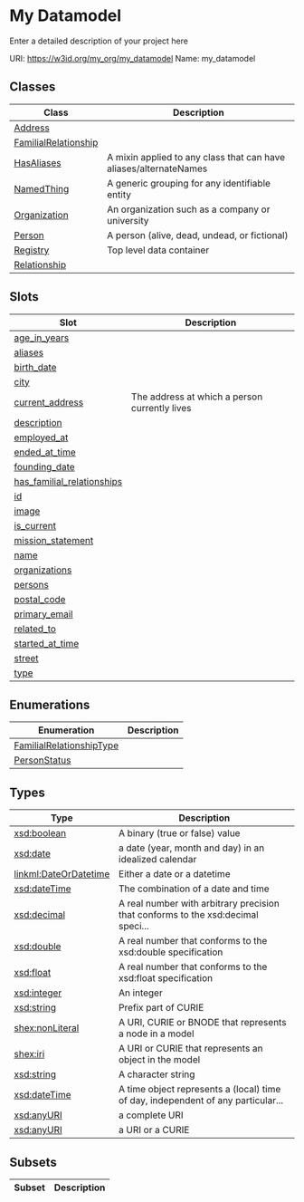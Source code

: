 # My Datamodel

Enter a detailed description of your project here

URI: https://w3id.org/my_org/my_datamodel
Name: my_datamodel

## Classes

| Class | Description |
| --- | --- |
| [Address](Address.md) |  |
| [FamilialRelationship](FamilialRelationship.md) |  |
| [HasAliases](HasAliases.md) | A mixin applied to any class that can have aliases/alternateNames |
| [NamedThing](NamedThing.md) | A generic grouping for any identifiable entity |
| [Organization](Organization.md) | An organization such as a company or university |
| [Person](Person.md) | A person (alive, dead, undead, or fictional) |
| [Registry](Registry.md) | Top level data container |
| [Relationship](Relationship.md) |  |


## Slots

| Slot | Description |
| --- | --- |
| [age_in_years](age_in_years.md) |  |
| [aliases](aliases.md) |  |
| [birth_date](birth_date.md) |  |
| [city](city.md) |  |
| [current_address](current_address.md) | The address at which a person currently lives |
| [description](description.md) |  |
| [employed_at](employed_at.md) |  |
| [ended_at_time](ended_at_time.md) |  |
| [founding_date](founding_date.md) |  |
| [has_familial_relationships](has_familial_relationships.md) |  |
| [id](id.md) |  |
| [image](image.md) |  |
| [is_current](is_current.md) |  |
| [mission_statement](mission_statement.md) |  |
| [name](name.md) |  |
| [organizations](organizations.md) |  |
| [persons](persons.md) |  |
| [postal_code](postal_code.md) |  |
| [primary_email](primary_email.md) |  |
| [related_to](related_to.md) |  |
| [started_at_time](started_at_time.md) |  |
| [street](street.md) |  |
| [type](type.md) |  |


## Enumerations

| Enumeration | Description |
| --- | --- |
| [FamilialRelationshipType](FamilialRelationshipType.md) |  |
| [PersonStatus](PersonStatus.md) |  |


## Types

| Type | Description |
| --- | --- |
| [xsd:boolean](http://www.w3.org/2001/XMLSchema#boolean) | A binary (true or false) value |
| [xsd:date](http://www.w3.org/2001/XMLSchema#date) | a date (year, month and day) in an idealized calendar |
| [linkml:DateOrDatetime](https://w3id.org/linkml/DateOrDatetime) | Either a date or a datetime |
| [xsd:dateTime](http://www.w3.org/2001/XMLSchema#dateTime) | The combination of a date and time |
| [xsd:decimal](http://www.w3.org/2001/XMLSchema#decimal) | A real number with arbitrary precision that conforms to the xsd:decimal speci... |
| [xsd:double](http://www.w3.org/2001/XMLSchema#double) | A real number that conforms to the xsd:double specification |
| [xsd:float](http://www.w3.org/2001/XMLSchema#float) | A real number that conforms to the xsd:float specification |
| [xsd:integer](http://www.w3.org/2001/XMLSchema#integer) | An integer |
| [xsd:string](http://www.w3.org/2001/XMLSchema#string) | Prefix part of CURIE |
| [shex:nonLiteral](shex:nonLiteral) | A URI, CURIE or BNODE that represents a node in a model |
| [shex:iri](shex:iri) | A URI or CURIE that represents an object in the model |
| [xsd:string](http://www.w3.org/2001/XMLSchema#string) | A character string |
| [xsd:dateTime](http://www.w3.org/2001/XMLSchema#dateTime) | A time object represents a (local) time of day, independent of any particular... |
| [xsd:anyURI](http://www.w3.org/2001/XMLSchema#anyURI) | a complete URI |
| [xsd:anyURI](http://www.w3.org/2001/XMLSchema#anyURI) | a URI or a CURIE |


## Subsets

| Subset | Description |
| --- | --- |
